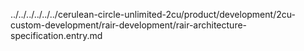 ../../../../../../cerulean-circle-unlimited-2cu/product/development/2cu-custom-development/rair-development/rair-architecture-specification.entry.md